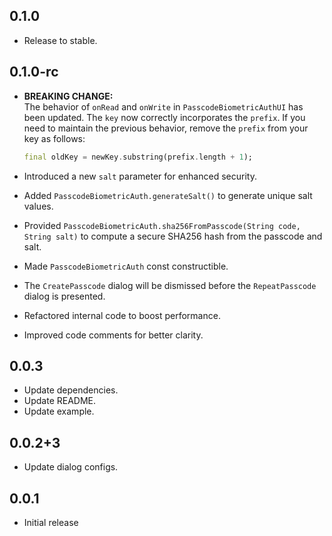 ## 0.1.0

* Release to stable.

## 0.1.0-rc

* **BREAKING CHANGE:**  
The behavior of `onRead` and `onWrite` in `PasscodeBiometricAuthUI` has been updated. The `key` now correctly incorporates the `prefix`. If you need to maintain the previous behavior, remove the `prefix` from your key as follows:

    ```dart
    final oldKey = newKey.substring(prefix.length + 1);
    ```

* Introduced a new `salt` parameter for enhanced security.
* Added `PasscodeBiometricAuth.generateSalt()` to generate unique salt values.
* Provided `PasscodeBiometricAuth.sha256FromPasscode(String code, String salt)` to compute a secure SHA256 hash from the passcode and salt.
* Made `PasscodeBiometricAuth` const constructible.
* The `CreatePasscode` dialog will be dismissed before the `RepeatPasscode` dialog is presented.
* Refactored internal code to boost performance.
* Improved code comments for better clarity.

## 0.0.3

* Update dependencies.
* Update README.
* Update example.

## 0.0.2+3

* Update dialog configs.

## 0.0.1

* Initial release
